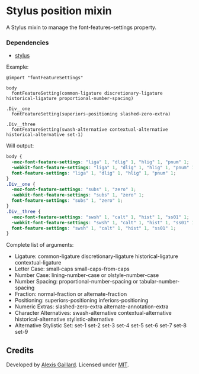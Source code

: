 # Stylus position mixin
A Stylus mixin to manage the font-features-settings property.

### Dependencies
  * [stylus](https://github.com/LearnBoost/stylus)

Example:
```stylus
@import "fontFeatureSettings"

body
  fontFeatureSetting(common-ligature discretionary-ligature historical-ligature proportional-number-spacing)

.Div__one
  fontFeatureSetting(superiors-positioning slashed-zero-extra)

.Div__three
  fontFeatureSetting(swash-alternative contextual-alternative historical-alternative set-1)
```

Will output:
```css
body {
  -moz-font-feature-settings: "liga" 1, "dlig" 1, "hlig" 1, "pnum" 1;
  -webkit-font-feature-settings: "liga" 1, "dlig" 1, "hlig" 1, "pnum" 1;
  font-feature-settings: "liga" 1, "dlig" 1, "hlig" 1, "pnum" 1;
}
.Div__one {
  -moz-font-feature-settings: "subs" 1, "zero" 1;
  -webkit-font-feature-settings: "subs" 1, "zero" 1;
  font-feature-settings: "subs" 1, "zero" 1;
}
.Div__three {
  -moz-font-feature-settings: "swsh" 1, "calt" 1, "hist" 1, "ss01" 1;
  -webkit-font-feature-settings: "swsh" 1, "calt" 1, "hist" 1, "ss01" 1;
  font-feature-settings: "swsh" 1, "calt" 1, "hist" 1, "ss01" 1;
}
```
Complete list of arguments:
- Ligature: common-ligature discretionary-ligature historical-ligature contextual-ligature
- Letter Case: small-caps small-caps-from-caps
- Number Case: lining-number-case or olstyle-number-case
- Number Spacing: proportional-number-spacing or tabular-number-spacing
- Fraction: normal-fraction or alternate-fraction
- Positioning: superiors-positioning inferiors-positioning
- Numeric Extras: slashed-zero-extra alternate-annotation-extra
- Character Alternatives: swash-alternative contextual-alternative historical-alternative stylistic-alternative
- Alternative Stylistic Set: set-1 set-2 set-3 set-4 set-5 set-6 set-7 set-8 set-9

## Credits

Developed by [Alexis Gaillard](https://alexisgaillard.com/). Licensed under [MIT](http://opensource.org/licenses/mit-license.php).
